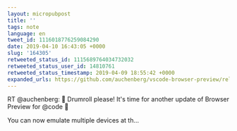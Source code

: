 ```yaml
---
layout: micropubpost
title: ''
tags: note
language: en
tweet_id: 1116018776259084290
date: 2019-04-10 16:43:05 +0000
slug: '164305'
retweeted_status_id: 1115689764034732032
retweeted_status_user_id: 14810761
retweeted_status_timestamp: 2019-04-09 18:55:42 +0000
expanded_urls: https://github.com/auchenberg/vscode-browser-preview/releases/tag/v0.5.0,https://twitter.com/auchenberg/status/1115689764034732032/video/1
---
```

RT @auchenberg: 🥁  Drumroll please! It's time for another update of Browser Preview for @code 🥁

You can now emulate multiple devices at th…
